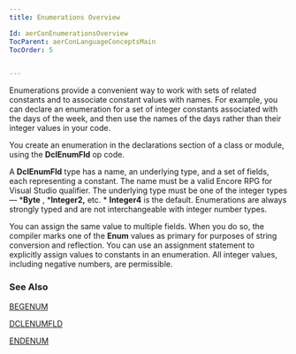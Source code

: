 ```yaml
---
title: Enumerations Overview

Id: aerConEnumerationsOverview
TocParent: aerConLanguageConceptsMain
TocOrder: 5


---
```


Enumerations provide a convenient way to work with sets of related constants and to associate constant values with names. For example, you can declare an enumeration for a set of integer constants associated with the days of the week, and then use the names of the days rather than their integer values in your code. 

You create an enumeration in the declarations section of a class or module, using the **DclEnumFld** op code. 

A **DclEnumFld** type has a name, an underlying type, and a set of fields, each representing a constant. The name must be a valid Encore RPG for Visual Studio qualifier. The underlying type must be one of the integer types — ***Byte** , ***Integer2,** etc. * **Integer4** is the default. Enumerations are always strongly typed and are not interchangeable with integer number types. 

You can assign the same value to multiple fields. When you do so, the compiler marks one of the **Enum** values as primary for purposes of string conversion and reflection. You can use an assignment statement to explicitly assign values to constants in an enumeration. All integer values, including negative numbers, are permissible. 

### See Also
[BEGENUM](BEGENUM.html)

[DCLENUMFLD](DCLENUMFLD.html)

[ENDENUM](ENDENUM.html) 
